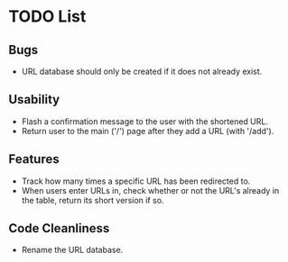 TODO List
=========

Bugs
----
* URL database should only be created if it does not already exist.

Usability
---------
* Flash a confirmation message to the user with the shortened URL.
* Return user to the main ('/') page after they add a URL (with '/add').

Features
--------
* Track how many times a specific URL has been redirected to.
* When users enter URLs in, check whether or not the URL's already in the table, return its short version if so.

Code Cleanliness
----------------
* Rename the URL database.

